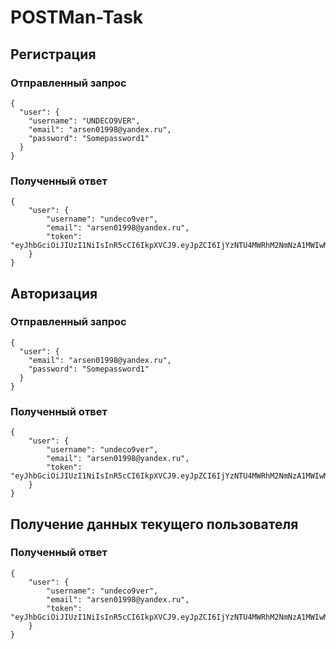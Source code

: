 # POSTMan-Task

## Регистрация
### Отправленный запрос
```
{
  "user": {
    "username": "UNDECO9VER",
    "email": "arsen01998@yandex.ru",
    "password": "Somepassword1"
  }
}
```
### Полученный ответ
```
{
    "user": {
        "username": "undeco9ver",
        "email": "arsen01998@yandex.ru",
        "token": "eyJhbGciOiJIUzI1NiIsInR5cCI6IkpXVCJ9.eyJpZCI6IjYzNTU4MWRhM2NmNzA1MWIwMDgyYjQ4MCIsInVzZXJuYW1lIjoidW5kZWNvOXZlciIsImV4cCI6MTY3MTczMjE4NiwiaWF0IjoxNjY2NTQ4MTg2fQ.kt8_tMKFgTjPQHxqvTV2LCs2MpdXw3yKi81QeG6AeAs"
    }
}
```  
## Авторизация
### Отправленный запрос
```
{
  "user": {
    "email": "arsen01998@yandex.ru",
    "password": "Somepassword1"
  }
}
```
### Полученный ответ
```
{
    "user": {
        "username": "undeco9ver",
        "email": "arsen01998@yandex.ru",
        "token": "eyJhbGciOiJIUzI1NiIsInR5cCI6IkpXVCJ9.eyJpZCI6IjYzNTU4MWRhM2NmNzA1MWIwMDgyYjQ4MCIsInVzZXJuYW1lIjoidW5kZWNvOXZlciIsImV4cCI6MTY3MTczMjI0MywiaWF0IjoxNjY2NTQ4MjQzfQ.9Pl1Qnnj8EwP_pKfa5t5JSk2gb7VXtRgy3OcA2YLsw8"
    }
}
```
## Получение данных текущего пользователя
### Полученный ответ
```
{
    "user": {
        "username": "undeco9ver",
        "email": "arsen01998@yandex.ru",
        "token": "eyJhbGciOiJIUzI1NiIsInR5cCI6IkpXVCJ9.eyJpZCI6IjYzNTU4MWRhM2NmNzA1MWIwMDgyYjQ4MCIsInVzZXJuYW1lIjoidW5kZWNvOXZlciIsImV4cCI6MTY3MTczMjU1NywiaWF0IjoxNjY2NTQ4NTU3fQ._0jX3oe4xSNyQWnjhGHIXGnyRwKKqIJIFMHQFe4wz30"
    }
}
```
